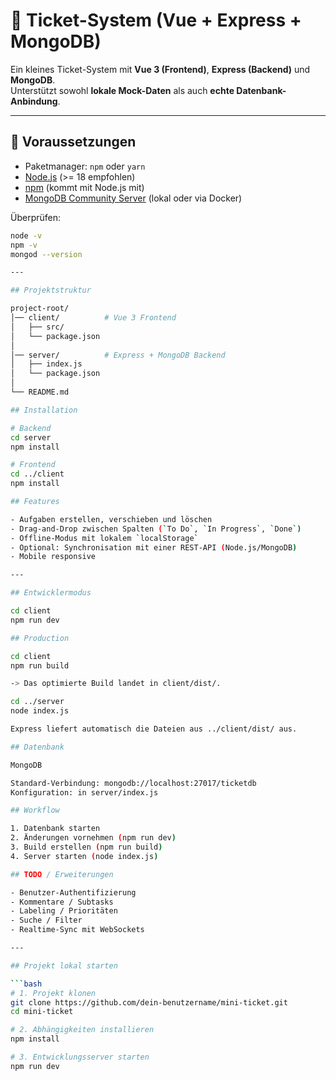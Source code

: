 # 📝 Ticket-System (Vue + Express + MongoDB)

Ein kleines Ticket-System mit **Vue 3 (Frontend)**, **Express (Backend)** und **MongoDB**.  
Unterstützt sowohl **lokale Mock-Daten** als auch **echte Datenbank-Anbindung**.

---

## 🚀 Voraussetzungen

- Paketmanager: `npm` oder `yarn`
- [Node.js](https://nodejs.org/) (>= 18 empfohlen)  
- [npm](https://www.npmjs.com/) (kommt mit Node.js mit)  
- [MongoDB Community Server](https://www.mongodb.com/try/download/community) (lokal oder via Docker)  

Überprüfen:
```bash
node -v
npm -v
mongod --version

---

## Projektstruktur

project-root/
│── client/          # Vue 3 Frontend
│   ├── src/         
│   └── package.json
│
│── server/          # Express + MongoDB Backend
│   ├── index.js
│   └── package.json
│
└── README.md

## Installation

# Backend
cd server
npm install

# Frontend
cd ../client
npm install

## Features

- Aufgaben erstellen, verschieben und löschen
- Drag-and-Drop zwischen Spalten (`To Do`, `In Progress`, `Done`)
- Offline-Modus mit lokalem `localStorage`
- Optional: Synchronisation mit einer REST-API (Node.js/MongoDB)
- Mobile responsive

---

## Entwicklermodus

cd client
npm run dev

## Production

cd client
npm run build

-> Das optimierte Build landet in client/dist/.

cd ../server
node index.js

Express liefert automatisch die Dateien aus ../client/dist/ aus.

## Datenbank

MongoDB

Standard-Verbindung: mongodb://localhost:27017/ticketdb
Konfiguration: in server/index.js

## Workflow

1. Datenbank starten
2. Änderungen vornehmen (npm run dev)
3. Build erstellen (npm run build)
4. Server starten (node index.js)

## TODO / Erweiterungen

- Benutzer-Authentifizierung
- Kommentare / Subtasks
- Labeling / Prioritäten
- Suche / Filter
- Realtime-Sync mit WebSockets

---

## Projekt lokal starten

```bash
# 1. Projekt klonen
git clone https://github.com/dein-benutzername/mini-ticket.git
cd mini-ticket

# 2. Abhängigkeiten installieren
npm install

# 3. Entwicklungsserver starten
npm run dev

